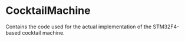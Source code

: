 # CocktailMachine
Contains the code used for the actual implementation of the STM32F4-based cocktail machine.
